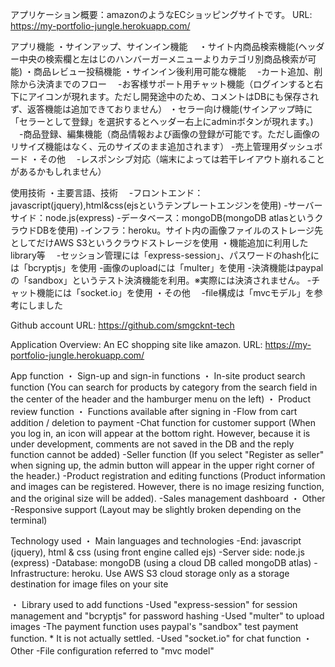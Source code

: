アプリケーション概要：amazonのようなECショッピングサイトです。
URL: https://my-portfolio-jungle.herokuapp.com/

アプリ機能
・サインアップ、サインイン機能　
・サイト内商品検索機能(ヘッダー中央の検索欄と左はじのハンバーガーメニューよりカテゴリ別商品検索が可能)
・商品レビュー投稿機能
・サインイン後利用可能な機能
　-カート追加、削除から決済までのフロー
　-お客様サポート用チャット機能（ログインすると右下にアイコンが現れます。ただし開発途中のため、コメントはDBにも保存されず、返答機能は追加できておりません）
・セラー向け機能(サインアップ時に「セラーとして登録」を選択するとヘッダー右上にadminボタンが現れます。)
　-商品登録、編集機能（商品情報および画像の登録が可能です。ただし画像のリサイズ機能はなく、元のサイズのまま追加されます）
  -売上管理用ダッシュボード
・その他
　-レスポンシブ対応（端末によっては若干レイアウト崩れることがあるかもしれません）

使用技術
・主要言語、技術
　-フロントエンド：javascript(jquery),html&css(ejsというテンプレートエンジンを使用)
  -サーバーサイド：node.js(express)
  -データベース：mongoDB(mongoDB atlasというクラウドDBを使用)
  -インフラ：heroku。サイト内の画像ファイルのストレージ先としてだけAWS S3というクラウドストレージを使用
・機能追加に利用したlibrary等
　-セッション管理には「express-session」、パスワードのhash化には「bcryptjs」を使用
  -画像のuploadには「multer」を使用
  -決済機能はpaypalの「sandbox」というテスト決済機能を利用。※実際には決済されません。
  -チャット機能には「socket.io」を使用
・その他
　-file構成は「mvcモデル」を参考にしました


Github account
URL: https://github.com/smgcknt-tech

Application Overview: An EC shopping site like amazon.
URL: https://my-portfolio-jungle.herokuapp.com/

App function
・ Sign-up and sign-in functions
・ In-site product search function (You can search for products by category from the search field in the center of the header and the hamburger menu on the left)
・ Product review function
・ Functions available after signing in
-Flow from cart addition / deletion to payment
-Chat function for customer support (When you log in, an icon will appear at the bottom right. However, because it is under development, comments are not saved in the DB and the reply function cannot be added)
-Seller function (If you select "Register as seller" when signing up, the admin button will appear in the upper right corner of the header.)
-Product registration and editing functions (Product information and images can be registered. However, there is no image resizing function, and the original size will be added).
-Sales management dashboard
・ Other
-Responsive support (Layout may be slightly broken depending on the terminal)

Technology used
・ Main languages ​​and technologies
-End: javascript (jquery), html & css (using front engine called ejs)
-Server side: node.js (express)
-Database: mongoDB (using a cloud DB called mongoDB atlas)
-Infrastructure: heroku. Use AWS S3 cloud storage only as a storage destination for image files on your site

・ Library used to add functions
-Used "express-session" for session management and "bcryptjs" for password hashing
-Used "multer" to upload images
-The payment function uses paypal's "sandbox" test payment function. * It is not actually settled.
-Used "socket.io" for chat function
・ Other
-File configuration referred to "mvc model"
　

